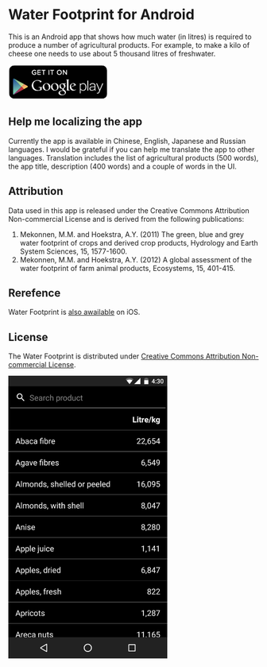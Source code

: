 # Water Footprint for Android

This is an Android app that shows how much water (in litres) is required to produce a number of agricultural products. For example, to make a kilo of cheese one needs to use about 5 thousand litres of freshwater.

<a href='https://play.google.com/store/apps/details?id=com.evgenii.waterfootprint' title='Get it on Google Play'><img src='https://raw.githubusercontent.com/evgenyneu/water-footprint-android/master/Graphics/Readme/google_play_badge.png' height="70" alt='Get Water Footprint on Google Play' class='AppStoreBadge'></a>

## Help me localizing the app

Currently the app is available in Chinese, English, Japanese and Russian languages. I would be grateful if you can help me translate the app to other languages. Translation includes the list of agricultural products (500 words), the app title, description (400 words) and a couple of words in the UI.

## Attribution

Data used in this app is released under the Creative Commons Attribution Non-commercial License and is derived from the following publications:

1. Mekonnen, M.M. and Hoekstra, A.Y. (2011) The green, blue and grey water footprint of crops and derived crop products, Hydrology and Earth System Sciences, 15, 1577-1600.
1. Mekonnen, M.M. and Hoekstra, A.Y. (2012) A global assessment of the water footprint of farm animal products, Ecosystems, 15, 401-415.

## Rerefence

Water Footprint is [also awailable](http://evgenii.com/projects/water-footprint-app-ios-android/) on iOS.

## License

The Water Footprint is distributed under [Creative Commons Attribution Non-commercial License](/LICENSE).

<img src="https://raw.githubusercontent.com/evgenyneu/water-footprint-android/master/Graphics/Readme/water_footprint_for_android_english.png" alt="Water Footprint for Android" width="320">


